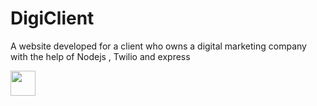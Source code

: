 # DigiClient
A website developed for a client who owns a digital marketing company with the help of Nodejs , Twilio and express 
<p></p>
<code><img height="40" src="https://nodejs.org/static/images/logos/nodejs-new-pantone-black.svg"></code>

